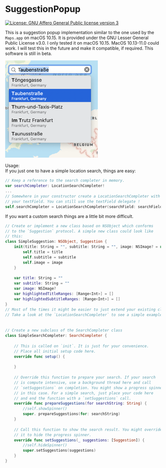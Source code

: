 # SuggestionPopup

[![License: GNU Affero General Public license version 3](https://img.shields.io/badge/License-LGPLv3-blue.svg)](https://opensource.org/licenses/lgpl-3.0)

This is a suggestion popup implementation similar to the one used by the `Maps.app` on macOS 10.15. It is provided under the GNU Lesser General Public License v3.0. I only tested it on macOS 10.15. MacOS 10.13-11.0 could work. I will test this in the future and make it compatible, if required. This software is still in beta.

<img src="screenshot.png" width="300" />

Usage:    
If you just one to have a simple location search, things are easy:

``` Swift
// Keep a reference to the search completer in memory.
var searchCompleter: LocationSearchCompleter!
...
// Somewhere in your constructor create a LocationSearchCompleter with 
// your textField. You can still use the textField delegate !
self.searchCompleter = LocationSearchCompleter(searchField: searchField)
```

If you want a custom search things are a little bit more difficult. 

``` Swift
// Create or implement a new class based on NSObject which conforms
// to the `Suggestion` protocol. A simple new class could look like 
// this: 
class SimpleSuggestion: NSObject, Suggestion {
    init(title: String = "", subtitle: String = "", image: NSImage? = nil) {
        self.title = title
        self.subtitle = subtitle
        self.image = image
    }

    var title: String = ""
    var subtitle: String = ""
    var image: NSImage?
    var highlightedTitleRanges: [Range<Int>] = []
    var highlightedSubtitleRanges: [Range<Int>] = []
}
// Most of the times it might be easier to just extend your existing class.
// Take a look at the `LocationSearchCompleter` to see a simple example.


// Create a new subclass of the SearchCompleter class
class SimpleSearchCompleter: SearchCompleter {

	// This is called on `init`. It is just for your convenience.
	// Place all initial setup code here. 
	override func setup() {
	
	}

	// Override this function to prepare your search. If your search 
	// is compute intensive, use a background thread here and call
	// `setSuggestions` on completion. You might show a progress spinner
	// in this case. For a simple search, just place your code here 
	// and end the function with a `setSuggestions` call.
	override func prepareSuggestions(for searchString: String) {
		//self.showSpinner()
		super. prepareSuggestions(for: searchString)
	}
  
	// Call this function to show the search result. You might override
	// it to hide the progress spinner.
	override func setSuggestions(_ suggestions: [Suggestion]) {
		//self.hideSpinner()
		super.setSuggestions(suggestions)
	}
}
``` 
